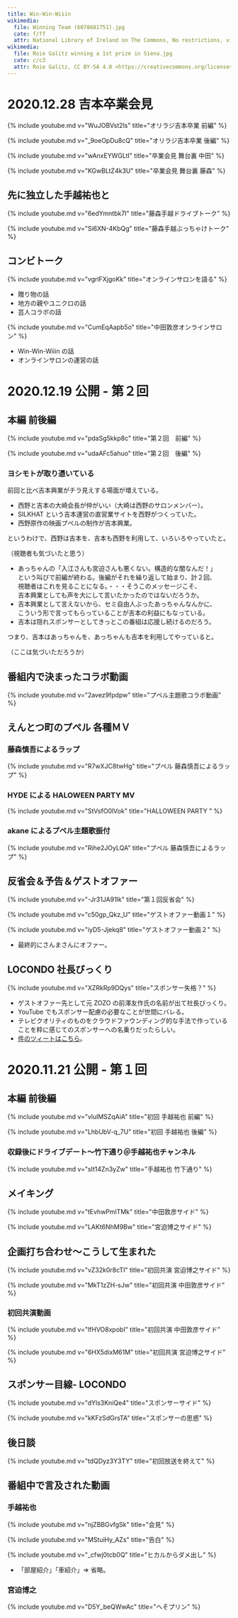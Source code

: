 ```yaml
---
title: Win-Win-Wiiin
wikimedia:
  file: Winning Team (6078681751).jpg
  cate: f/ff
  attr: National Library of Ireland on The Commons, No restrictions, via Wikimedia Commons
wikimedia:
  file: Roie Galitz winning a 1st prize in Siena.jpg
  cate: c/c3
  attr: Roie Galitz, CC BY-SA 4.0 <https://creativecommons.org/licenses/by-sa/4.0>, via Wikimedia Commons
---
```


# 2020.12.28 吉本卒業会見

{% include youtube.md v="WuJOBVst2ls" title="オリラジ吉本卒業 前編" %}

{% include youtube.md v="_9oeOpDu8cQ" title="オリラジ吉本卒業 後編" %}

{% include youtube.md v="wAnxEYWGLtI" title="卒業会見 舞台裏 中田" %}

{% include youtube.md v="KGwBLtZ4k3U" title="卒業会見 舞台裏 藤森" %}

## 先に独立した手越祐也と

{% include youtube.md v="6edYmntbk7I" title="藤森手越ドライブトーク" %}

{% include youtube.md v="Si6XN-4KbQg" title="藤森手越ぶっちゃけトーク" %}

## コンビトーク

{% include youtube.md v="vgrlFXjgoKk" title="オンラインサロンを語る" %}

* 贈り物の話
* 地方の親やユニクロの話
* 芸人コラボの話

{% include youtube.md v="CumEqAapb5o" title="中田敦彦オンラインサロン" %}

* Win-Win-Wiiin の話
* オンラインサロンの運営の話


# 2020.12.19 公開 - 第２回

## 本編 前後編

{% include youtube.md v="pdaSg5kkp8c" title="第２回　前編" %}

{% include youtube.md v="udaAFc5ahuo" title="第２回　後編" %}


### ヨシモトが取り憑いている

前回と比べ吉本興業がチラ見えする場面が増えている。

* 西野と吉本の大崎会長が仲がいい（大崎は西野のサロンメンバー）。
* SILKHAT という吉本運営の直営業サイトを西野がつくっていた。
* 西野原作の映画プペルの制作が吉本興業。

というわけで、西野は吉本を、吉本も西野を利用して、いろいろやっていたと。

（視聴者も気づいたと思う）

* あっちゃんの「入江さんも宮迫さんも悪くない。構造的な闇なんだ！」  
  という叫びで前編が終わる。後編がそれを繰り返して始まり、計２回、  
  視聴者はこれを見ることになる。・・・そうこのメッセージこそ、  
  吉本興業としても声を大にして言いたかったのではないだろうか。  
* 吉本興業として言えないから、セミ自由人ぶったあっちゃんなんかに、  
  こういう形で言ってもらっていることが吉本の利益にもなっている。  
* 吉本は隠れスポンサーとしてきっとこの番組は応援し続けるのだろう。

つまり、吉本はあっちゃんを、あっちゃんも吉本を利用してやっていると。

（ここは気づいただろうか）


## 番組内で決まったコラボ動画

{% include youtube.md v="2avez9fpdpw" title="プペル主題歌コラボ動画" %}


## えんとつ町のプペル 各種ＭＶ

### 藤森慎吾によるラップ

{% include youtube.md v="R7wXJC8twHg" title="プペル 藤森慎吾によるラップ" %}

### HYDE による HALOWEEN PARTY MV

{% include youtube.md v="StVsfO0lVok" title="HALLOWEEN PARTY " %}

### akane によるプペル主題歌振付

{% include youtube.md v="Rihe2JOyLQA" title="プペル 藤森慎吾によるラップ" %}


## 反省会＆予告＆ゲストオファー

{% include youtube.md v="-Jr31JA91Ik" title="第１回反省会" %}

{% include youtube.md v="c50gp_Qkz_U" title="ゲストオファー動画１" %}

{% include youtube.md v="iyD5-Jjekq8" title="ゲストオファー動画２" %}

* 最終的にさんまさんにオファー。


## LOCONDO 社長びっくり

{% include youtube.md v="XZRkRp9DQys" title="スポンサー失格？" %}

* ゲストオファー先として元 ZOZO の前澤友作氏の名前が出て社長びっくり。
* YouTube でもスポンサー配慮の必要なことが世間にバレる。
* テレビクオリティのものをクラウドファウンディング的な手法で作っている  
  ことを粋に感じてのスポンサーへの名乗りだったらしい。
* [件のツィートはこちら](https://twitter.com/yusuke_tanaka/status/1338843893379420167)。


# 2020.11.21 公開 - 第１回

## 本編 前後編

{% include youtube.md v="vlulMSZqAiA" title="初回 手越祐也 前編" %}

{% include youtube.md v="LhbUbV-q_7U" title="初回 手越祐也 後編" %}


### 収録後にドライブデート〜竹下通り＠手越祐也チャンネル

{% include youtube.md v="sIt14Zn3yZw" title="手越祐也 竹下通り" %}


## メイキング

{% include youtube.md v="tEvhwPmlTMk" title="中田敦彦サイド" %}

{% include youtube.md v="LAKt6NhM9Bw" title="宮迫博之サイド" %}


## 企画打ち合わせ〜こうして生まれた

{% include youtube.md v="vZ32k0r8cTI" title="初回共演 宮迫博之サイド" %}

{% include youtube.md v="MkT1zZH-sJw" title="初回共演 中田敦彦サイド" %}


### 初回共演動画

{% include youtube.md v="lfHVO8xpobI" title="初回共演 中田敦彦サイド" %}

{% include youtube.md v="6HX5dixM61M" title="初回共演 宮迫博之サイド" %}


## スポンサー目線- LOCONDO

{% include youtube.md v="dYls3KniQe4" title="スポンサーサイド" %}

{% include youtube.md v="kKFzSdGrsTA" title="スポンサーの思惑" %}


## 後日談

{% include youtube.md v="tdQDyz3Y3TY" title="初回放送を終えて" %}


## 番組中で言及された動画

### 手越祐也

{% include youtube.md v="njZBBGvfgSk" title="会見" %}

{% include youtube.md v="MStuiHy_AZs" title="告白" %}

{% include youtube.md v="_cfwj0tcb0Q" title="ヒカルからダメ出し" %}


* 「部屋紹介」「車紹介」=> 省略。

### 宮迫博之

{% include youtube.md v="D5Y_beQWwAc" title="へそプリン" %}
